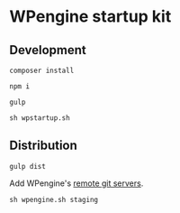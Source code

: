 # WPengine startup kit

## Development 
`composer install`

`npm i`

`gulp`

`sh wpstartup.sh`

## Distribution
`gulp dist`

Add WPengine's [remote git servers](https://wpengine.com/git/). 

`sh wpengine.sh staging`